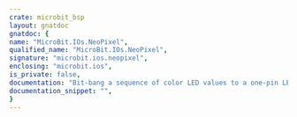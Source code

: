 ```yaml
---
crate: microbit_bsp
layout: gnatdoc
gnatdoc: {
name: "MicroBit.IOs.NeoPixel",
qualified_name: "MicroBit.IOs.NeoPixel",
signature: "microbit.ios.neopixel",
enclosing: "microbit.ios",
is_private: false,
documentation: "Bit-bang a sequence of color LED values to a one-pin LED strip (WS2812B\nor similar).",
documentation_snippet: "",
}
---
```

